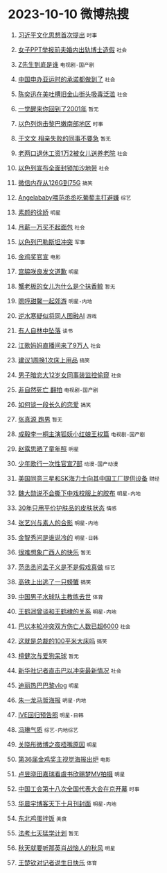 # 2023-10-10 微博热搜 
1. [习近平文化思想首次提出](https://m.weibo.cn/search?containerid=100103type%3D1%26t%3D10%26q%3D%23%E4%B9%A0%E8%BF%91%E5%B9%B3%E6%96%87%E5%8C%96%E6%80%9D%E6%83%B3%E9%A6%96%E6%AC%A1%E6%8F%90%E5%87%BA%23&stream_entry_id=51&isnewpage=1&extparam=seat%3D1%26stream_entry_id%3D51%26pos%3D0%26c_type%3D51%26q%3D%2523%25E4%25B9%25A0%25E8%25BF%2591%25E5%25B9%25B3%25E6%2596%2587%25E5%258C%2596%25E6%2580%259D%25E6%2583%25B3%25E9%25A6%2596%25E6%25AC%25A1%25E6%258F%2590%25E5%2587%25BA%2523%26cate%3D10103%26dgr%3D0%26filter_type%3Drealtimehot%26display_time%3D1696871813%26pre_seqid%3D169687181348406471191) `时事` 

2. [女子PPT举报前夫婚内出轨博士造假](https://m.weibo.cn/search?containerid=100103type%3D1%26t%3D10%26q%3D%23%E5%A5%B3%E5%AD%90PPT%E4%B8%BE%E6%8A%A5%E5%89%8D%E5%A4%AB%E5%A9%9A%E5%86%85%E5%87%BA%E8%BD%A8%E5%8D%9A%E5%A3%AB%E9%80%A0%E5%81%87%23&stream_entry_id=31&isnewpage=1&extparam=seat%3D1%26flag%3D2%26pos%3D0%26c_type%3D31%26q%3D%2523%25E5%25A5%25B3%25E5%25AD%2590PPT%25E4%25B8%25BE%25E6%258A%25A5%25E5%2589%258D%25E5%25A4%25AB%25E5%25A9%259A%25E5%2586%2585%25E5%2587%25BA%25E8%25BD%25A8%25E5%258D%259A%25E5%25A3%25AB%25E9%2580%25A0%25E5%2581%2587%2523%26cate%3D5001%26realpos%3D1%26lcate%3D5001%26dgr%3D0%26stream_entry_id%3D31%26band_rank%3D1%26filter_type%3Drealtimehot%26display_time%3D1696871813%26pre_seqid%3D169687181348406471191) `社会` 

3. [Z先生到底是谁](https://m.weibo.cn/search?containerid=100103type%3D1%26t%3D10%26q%3D%23Z%E5%85%88%E7%94%9F%E5%88%B0%E5%BA%95%E6%98%AF%E8%B0%81%23&stream_entry_id=31&isnewpage=1&extparam=seat%3D1%26flag%3D2%26pos%3D1%26c_type%3D31%26q%3D%2523Z%25E5%2585%2588%25E7%2594%259F%25E5%2588%25B0%25E5%25BA%2595%25E6%2598%25AF%25E8%25B0%2581%2523%26cate%3D5001%26realpos%3D2%26lcate%3D5001%26dgr%3D0%26stream_entry_id%3D31%26band_rank%3D2%26filter_type%3Drealtimehot%26display_time%3D1696871813%26pre_seqid%3D169687181348406471191) `电视剧-国产剧` 

4. [中国申办亚运时的承诺都做到了](https://m.weibo.cn/search?containerid=100103type%3D1%26t%3D10%26q%3D%23%E4%B8%AD%E5%9B%BD%E7%94%B3%E5%8A%9E%E4%BA%9A%E8%BF%90%E6%97%B6%E7%9A%84%E6%89%BF%E8%AF%BA%E9%83%BD%E5%81%9A%E5%88%B0%E4%BA%86%23&stream_entry_id=31&isnewpage=1&extparam=seat%3D1%26flag%3D0%26pos%3D2%26c_type%3D31%26q%3D%2523%25E4%25B8%25AD%25E5%259B%25BD%25E7%2594%25B3%25E5%258A%259E%25E4%25BA%259A%25E8%25BF%2590%25E6%2597%25B6%25E7%259A%2584%25E6%2589%25BF%25E8%25AF%25BA%25E9%2583%25BD%25E5%2581%259A%25E5%2588%25B0%25E4%25BA%2586%2523%26cate%3D5001%26realpos%3D3%26lcate%3D5001%26dgr%3D0%26stream_entry_id%3D31%26band_rank%3D3%26filter_type%3Drealtimehot%26display_time%3D1696871813%26pre_seqid%3D169687181348406471191) `社会` 

5. [陈奕迅在美吐槽旧金山街头吸毒泛滥](https://m.weibo.cn/search?containerid=100103type%3D1%26t%3D10%26q%3D%23%E9%99%88%E5%A5%95%E8%BF%85%E5%9C%A8%E7%BE%8E%E5%90%90%E6%A7%BD%E6%97%A7%E9%87%91%E5%B1%B1%E8%A1%97%E5%A4%B4%E5%90%B8%E6%AF%92%E6%B3%9B%E6%BB%A5%23&stream_entry_id=31&isnewpage=1&extparam=seat%3D1%26flag%3D2%26pos%3D3%26c_type%3D31%26q%3D%2523%25E9%2599%2588%25E5%25A5%2595%25E8%25BF%2585%25E5%259C%25A8%25E7%25BE%258E%25E5%2590%2590%25E6%25A7%25BD%25E6%2597%25A7%25E9%2587%2591%25E5%25B1%25B1%25E8%25A1%2597%25E5%25A4%25B4%25E5%2590%25B8%25E6%25AF%2592%25E6%25B3%259B%25E6%25BB%25A5%2523%26cate%3D5001%26realpos%3D4%26lcate%3D5001%26dgr%3D0%26stream_entry_id%3D31%26band_rank%3D4%26filter_type%3Drealtimehot%26display_time%3D1696871813%26pre_seqid%3D169687181348406471191) `社会` 

6. [一觉醒来你回到了2001年](https://m.weibo.cn/search?containerid=100103type%3D1%26t%3D10%26q%3D%E4%B8%80%E8%A7%89%E9%86%92%E6%9D%A5%E4%BD%A0%E5%9B%9E%E5%88%B0%E4%BA%862001%E5%B9%B4&stream_entry_id=31&isnewpage=1&extparam=seat%3D1%26flag%3D0%26pos%3D4%26c_type%3D31%26q%3D%25E4%25B8%2580%25E8%25A7%2589%25E9%2586%2592%25E6%259D%25A5%25E4%25BD%25A0%25E5%259B%259E%25E5%2588%25B0%25E4%25BA%25862001%25E5%25B9%25B4%26cate%3D5001%26realpos%3D5%26lcate%3D5001%26dgr%3D0%26stream_entry_id%3D31%26band_rank%3D5%26filter_type%3Drealtimehot%26display_time%3D1696871813%26pre_seqid%3D169687181348406471191) `暂无` 

7. [以色列炮击黎巴嫩南部地区](https://m.weibo.cn/search?containerid=100103type%3D1%26t%3D10%26q%3D%23%E4%BB%A5%E8%89%B2%E5%88%97%E7%82%AE%E5%87%BB%E9%BB%8E%E5%B7%B4%E5%AB%A9%E5%8D%97%E9%83%A8%E5%9C%B0%E5%8C%BA%23&stream_entry_id=31&isnewpage=1&extparam=seat%3D1%26flag%3D0%26pos%3D5%26c_type%3D31%26q%3D%2523%25E4%25BB%25A5%25E8%2589%25B2%25E5%2588%2597%25E7%2582%25AE%25E5%2587%25BB%25E9%25BB%258E%25E5%25B7%25B4%25E5%25AB%25A9%25E5%258D%2597%25E9%2583%25A8%25E5%259C%25B0%25E5%258C%25BA%2523%26cate%3D5001%26realpos%3D6%26lcate%3D5001%26dgr%3D0%26stream_entry_id%3D31%26band_rank%3D6%26filter_type%3Drealtimehot%26display_time%3D1696871813%26pre_seqid%3D169687181348406471191) `时事` 

8. [于文文 相亲失败的同事不要急](https://m.weibo.cn/search?containerid=100103type%3D1%26t%3D10%26q%3D%E4%BA%8E%E6%96%87%E6%96%87+%E7%9B%B8%E4%BA%B2%E5%A4%B1%E8%B4%A5%E7%9A%84%E5%90%8C%E4%BA%8B%E4%B8%8D%E8%A6%81%E6%80%A5&stream_entry_id=31&isnewpage=1&extparam=seat%3D1%26flag%3D1%26pos%3D6%26c_type%3D31%26q%3D%25E4%25BA%258E%25E6%2596%2587%25E6%2596%2587%2520%25E7%259B%25B8%25E4%25BA%25B2%25E5%25A4%25B1%25E8%25B4%25A5%25E7%259A%2584%25E5%2590%258C%25E4%25BA%258B%25E4%25B8%258D%25E8%25A6%2581%25E6%2580%25A5%26cate%3D5001%26realpos%3D7%26lcate%3D5001%26dgr%3D0%26stream_entry_id%3D31%26band_rank%3D7%26filter_type%3Drealtimehot%26display_time%3D1696871813%26pre_seqid%3D169687181348406471191) `暂无` 

9. [老两口退休工资1万2被女儿送养老院](https://m.weibo.cn/search?containerid=100103type%3D1%26t%3D10%26q%3D%23%E8%80%81%E4%B8%A4%E5%8F%A3%E9%80%80%E4%BC%91%E5%B7%A5%E8%B5%841%E4%B8%872%E8%A2%AB%E5%A5%B3%E5%84%BF%E9%80%81%E5%85%BB%E8%80%81%E9%99%A2%23&stream_entry_id=31&isnewpage=1&extparam=seat%3D1%26flag%3D0%26pos%3D7%26c_type%3D31%26q%3D%2523%25E8%2580%2581%25E4%25B8%25A4%25E5%258F%25A3%25E9%2580%2580%25E4%25BC%2591%25E5%25B7%25A5%25E8%25B5%25841%25E4%25B8%25872%25E8%25A2%25AB%25E5%25A5%25B3%25E5%2584%25BF%25E9%2580%2581%25E5%2585%25BB%25E8%2580%2581%25E9%2599%25A2%2523%26cate%3D5001%26realpos%3D8%26lcate%3D5001%26dgr%3D0%26stream_entry_id%3D31%26band_rank%3D8%26filter_type%3Drealtimehot%26display_time%3D1696871813%26pre_seqid%3D169687181348406471191) `社会` 

10. [以色列宣布全面封锁加沙地带](https://m.weibo.cn/search?containerid=100103type%3D1%26t%3D10%26q%3D%23%E4%BB%A5%E8%89%B2%E5%88%97%E5%AE%A3%E5%B8%83%E5%85%A8%E9%9D%A2%E5%B0%81%E9%94%81%E5%8A%A0%E6%B2%99%E5%9C%B0%E5%B8%A6%23&stream_entry_id=31&isnewpage=1&extparam=seat%3D1%26flag%3D0%26pos%3D8%26c_type%3D31%26q%3D%2523%25E4%25BB%25A5%25E8%2589%25B2%25E5%2588%2597%25E5%25AE%25A3%25E5%25B8%2583%25E5%2585%25A8%25E9%259D%25A2%25E5%25B0%2581%25E9%2594%2581%25E5%258A%25A0%25E6%25B2%2599%25E5%259C%25B0%25E5%25B8%25A6%2523%26cate%3D5001%26realpos%3D9%26lcate%3D5001%26dgr%3D0%26stream_entry_id%3D31%26band_rank%3D9%26filter_type%3Drealtimehot%26display_time%3D1696871813%26pre_seqid%3D169687181348406471191) `社会` 

11. [微信内存从126G到75G](https://m.weibo.cn/search?containerid=100103type%3D1%26t%3D10%26q%3D%23%E5%BE%AE%E4%BF%A1%E5%86%85%E5%AD%98%E4%BB%8E126G%E5%88%B075G%23&stream_entry_id=31&isnewpage=1&extparam=seat%3D1%26flag%3D16%26pos%3D9%26c_type%3D31%26q%3D%2523%25E5%25BE%25AE%25E4%25BF%25A1%25E5%2586%2585%25E5%25AD%2598%25E4%25BB%258E126G%25E5%2588%25B075G%2523%26cate%3D5001%26realpos%3D10%26lcate%3D5001%26dgr%3D0%26stream_entry_id%3D31%26band_rank%3D10%26filter_type%3Drealtimehot%26display_time%3D1696871813%26pre_seqid%3D169687181348406471191) `搞笑` 

12. [Angelababy喂范丞丞吃葡萄主打避嫌](https://m.weibo.cn/search?containerid=100103type%3D1%26t%3D10%26q%3D%23Angelababy%E5%96%82%E8%8C%83%E4%B8%9E%E4%B8%9E%E5%90%83%E8%91%A1%E8%90%84%E4%B8%BB%E6%89%93%E9%81%BF%E5%AB%8C%23&stream_entry_id=31&isnewpage=1&extparam=seat%3D1%26flag%3D2%26pos%3D10%26c_type%3D31%26q%3D%2523Angelababy%25E5%2596%2582%25E8%258C%2583%25E4%25B8%259E%25E4%25B8%259E%25E5%2590%2583%25E8%2591%25A1%25E8%2590%2584%25E4%25B8%25BB%25E6%2589%2593%25E9%2581%25BF%25E5%25AB%258C%2523%26cate%3D5001%26realpos%3D11%26lcate%3D5001%26dgr%3D0%26stream_entry_id%3D31%26band_rank%3D11%26filter_type%3Drealtimehot%26display_time%3D1696871813%26pre_seqid%3D169687181348406471191) `综艺` 

13. [素颜的徐娇](https://m.weibo.cn/search?containerid=100103type%3D1%26t%3D10%26q%3D%23%E7%B4%A0%E9%A2%9C%E7%9A%84%E5%BE%90%E5%A8%87%23&stream_entry_id=31&isnewpage=1&extparam=seat%3D1%26flag%3D2%26pos%3D11%26c_type%3D31%26q%3D%2523%25E7%25B4%25A0%25E9%25A2%259C%25E7%259A%2584%25E5%25BE%2590%25E5%25A8%2587%2523%26cate%3D5001%26realpos%3D12%26lcate%3D5001%26dgr%3D0%26stream_entry_id%3D31%26band_rank%3D12%26filter_type%3Drealtimehot%26display_time%3D1696871813%26pre_seqid%3D169687181348406471191) `明星` 

14. [月薪一万买不起面包](https://m.weibo.cn/search?containerid=100103type%3D1%26t%3D10%26q%3D%23%E6%9C%88%E8%96%AA%E4%B8%80%E4%B8%87%E4%B9%B0%E4%B8%8D%E8%B5%B7%E9%9D%A2%E5%8C%85%23&stream_entry_id=31&isnewpage=1&extparam=seat%3D1%26flag%3D0%26pos%3D12%26c_type%3D31%26q%3D%2523%25E6%259C%2588%25E8%2596%25AA%25E4%25B8%2580%25E4%25B8%2587%25E4%25B9%25B0%25E4%25B8%258D%25E8%25B5%25B7%25E9%259D%25A2%25E5%258C%2585%2523%26cate%3D5001%26realpos%3D13%26lcate%3D5001%26dgr%3D0%26stream_entry_id%3D31%26band_rank%3D13%26filter_type%3Drealtimehot%26display_time%3D1696871813%26pre_seqid%3D169687181348406471191) `社会` 

15. [以色列巴勒斯坦冲突](https://m.weibo.cn/search?containerid=100103type%3D1%26t%3D10%26q%3D%23%E4%BB%A5%E8%89%B2%E5%88%97%E5%B7%B4%E5%8B%92%E6%96%AF%E5%9D%A6%E5%86%B2%E7%AA%81%23&stream_entry_id=31&isnewpage=1&extparam=seat%3D1%26flag%3D0%26pos%3D13%26c_type%3D31%26q%3D%2523%25E4%25BB%25A5%25E8%2589%25B2%25E5%2588%2597%25E5%25B7%25B4%25E5%258B%2592%25E6%2596%25AF%25E5%259D%25A6%25E5%2586%25B2%25E7%25AA%2581%2523%26cate%3D5001%26realpos%3D14%26lcate%3D5001%26dgr%3D0%26stream_entry_id%3D31%26band_rank%3D14%26filter_type%3Drealtimehot%26display_time%3D1696871813%26pre_seqid%3D169687181348406471191) `军事` 

16. [金鸡奖官宣](https://m.weibo.cn/search?containerid=100103type%3D1%26t%3D10%26q%3D%23%E9%87%91%E9%B8%A1%E5%A5%96%E5%AE%98%E5%AE%A3%23&stream_entry_id=31&isnewpage=1&extparam=seat%3D1%26flag%3D0%26pos%3D14%26c_type%3D31%26q%3D%2523%25E9%2587%2591%25E9%25B8%25A1%25E5%25A5%2596%25E5%25AE%2598%25E5%25AE%25A3%2523%26cate%3D5001%26realpos%3D15%26lcate%3D5001%26dgr%3D0%26stream_entry_id%3D31%26band_rank%3D15%26filter_type%3Drealtimehot%26display_time%3D1696871813%26pre_seqid%3D169687181348406471191) `电影` 

17. [宫脇咲良发文道歉](https://m.weibo.cn/search?containerid=100103type%3D1%26t%3D10%26q%3D%23%E5%AE%AB%E8%84%87%E5%92%B2%E8%89%AF%E5%8F%91%E6%96%87%E9%81%93%E6%AD%89%23&stream_entry_id=31&isnewpage=1&extparam=seat%3D1%26flag%3D0%26pos%3D15%26c_type%3D31%26q%3D%2523%25E5%25AE%25AB%25E8%2584%2587%25E5%2592%25B2%25E8%2589%25AF%25E5%258F%2591%25E6%2596%2587%25E9%2581%2593%25E6%25AD%2589%2523%26cate%3D5001%26realpos%3D16%26lcate%3D5001%26dgr%3D0%26stream_entry_id%3D31%26band_rank%3D16%26filter_type%3Drealtimehot%26display_time%3D1696871813%26pre_seqid%3D169687181348406471191) `明星` 

18. [蟹老板的女儿为什么是个抹香鲸](https://m.weibo.cn/search?containerid=100103type%3D1%26t%3D10%26q%3D%E8%9F%B9%E8%80%81%E6%9D%BF%E7%9A%84%E5%A5%B3%E5%84%BF%E4%B8%BA%E4%BB%80%E4%B9%88%E6%98%AF%E4%B8%AA%E6%8A%B9%E9%A6%99%E9%B2%B8&stream_entry_id=31&isnewpage=1&extparam=seat%3D1%26flag%3D0%26pos%3D16%26c_type%3D31%26q%3D%25E8%259F%25B9%25E8%2580%2581%25E6%259D%25BF%25E7%259A%2584%25E5%25A5%25B3%25E5%2584%25BF%25E4%25B8%25BA%25E4%25BB%2580%25E4%25B9%2588%25E6%2598%25AF%25E4%25B8%25AA%25E6%258A%25B9%25E9%25A6%2599%25E9%25B2%25B8%26cate%3D5001%26realpos%3D17%26lcate%3D5001%26dgr%3D0%26stream_entry_id%3D31%26band_rank%3D17%26filter_type%3Drealtimehot%26display_time%3D1696871813%26pre_seqid%3D169687181348406471191) `暂无` 

19. [嗯哼甜馨一起郊游](https://m.weibo.cn/search?containerid=100103type%3D1%26t%3D10%26q%3D%23%E5%97%AF%E5%93%BC%E7%94%9C%E9%A6%A8%E4%B8%80%E8%B5%B7%E9%83%8A%E6%B8%B8%23&stream_entry_id=31&isnewpage=1&extparam=seat%3D1%26flag%3D0%26pos%3D17%26c_type%3D31%26q%3D%2523%25E5%2597%25AF%25E5%2593%25BC%25E7%2594%259C%25E9%25A6%25A8%25E4%25B8%2580%25E8%25B5%25B7%25E9%2583%258A%25E6%25B8%25B8%2523%26cate%3D5001%26realpos%3D18%26lcate%3D5001%26dgr%3D0%26stream_entry_id%3D31%26band_rank%3D18%26filter_type%3Drealtimehot%26display_time%3D1696871813%26pre_seqid%3D169687181348406471191) `明星-内地` 

20. [逆水寒疑似将同人图融AI](https://m.weibo.cn/search?containerid=100103type%3D1%26t%3D10%26q%3D%E9%80%86%E6%B0%B4%E5%AF%92%E7%96%91%E4%BC%BC%E5%B0%86%E5%90%8C%E4%BA%BA%E5%9B%BE%E8%9E%8DAI&stream_entry_id=31&isnewpage=1&extparam=seat%3D1%26flag%3D1%26pos%3D18%26c_type%3D31%26q%3D%25E9%2580%2586%25E6%25B0%25B4%25E5%25AF%2592%25E7%2596%2591%25E4%25BC%25BC%25E5%25B0%2586%25E5%2590%258C%25E4%25BA%25BA%25E5%259B%25BE%25E8%259E%258DAI%26cate%3D5001%26realpos%3D19%26lcate%3D5001%26dgr%3D0%26stream_entry_id%3D31%26band_rank%3D19%26filter_type%3Drealtimehot%26display_time%3D1696871813%26pre_seqid%3D169687181348406471191) `游戏` 

21. [有人自林中坠落](https://m.weibo.cn/search?containerid=100103type%3D1%26t%3D10%26q%3D%23%E6%9C%89%E4%BA%BA%E8%87%AA%E6%9E%97%E4%B8%AD%E5%9D%A0%E8%90%BD%23&stream_entry_id=31&isnewpage=1&extparam=seat%3D1%26flag%3D0%26pos%3D19%26c_type%3D31%26q%3D%2523%25E6%259C%2589%25E4%25BA%25BA%25E8%2587%25AA%25E6%259E%2597%25E4%25B8%25AD%25E5%259D%25A0%25E8%2590%25BD%2523%26cate%3D5001%26realpos%3D20%26lcate%3D5001%26dgr%3D0%26stream_entry_id%3D31%26band_rank%3D20%26filter_type%3Drealtimehot%26display_time%3D1696871813%26pre_seqid%3D169687181348406471191) `读书` 

22. [江歌妈妈直播间来了9万人](https://m.weibo.cn/search?containerid=100103type%3D1%26t%3D10%26q%3D%23%E6%B1%9F%E6%AD%8C%E5%A6%88%E5%A6%88%E7%9B%B4%E6%92%AD%E9%97%B4%E6%9D%A5%E4%BA%869%E4%B8%87%E4%BA%BA%23&stream_entry_id=31&isnewpage=1&extparam=seat%3D1%26flag%3D0%26pos%3D20%26c_type%3D31%26q%3D%2523%25E6%25B1%259F%25E6%25AD%258C%25E5%25A6%2588%25E5%25A6%2588%25E7%259B%25B4%25E6%2592%25AD%25E9%2597%25B4%25E6%259D%25A5%25E4%25BA%25869%25E4%25B8%2587%25E4%25BA%25BA%2523%26cate%3D5001%26realpos%3D21%26lcate%3D5001%26dgr%3D0%26stream_entry_id%3D31%26band_rank%3D21%26filter_type%3Drealtimehot%26display_time%3D1696871813%26pre_seqid%3D169687181348406471191) `社会` 

23. [建议1周换1次床上用品](https://m.weibo.cn/search?containerid=100103type%3D1%26t%3D10%26q%3D%23%E5%BB%BA%E8%AE%AE1%E5%91%A8%E6%8D%A21%E6%AC%A1%E5%BA%8A%E4%B8%8A%E7%94%A8%E5%93%81%23&stream_entry_id=31&isnewpage=1&extparam=seat%3D1%26flag%3D0%26pos%3D21%26c_type%3D31%26q%3D%2523%25E5%25BB%25BA%25E8%25AE%25AE1%25E5%2591%25A8%25E6%258D%25A21%25E6%25AC%25A1%25E5%25BA%258A%25E4%25B8%258A%25E7%2594%25A8%25E5%2593%2581%2523%26cate%3D5001%26realpos%3D22%26lcate%3D5001%26dgr%3D0%26stream_entry_id%3D31%26band_rank%3D22%26filter_type%3Drealtimehot%26display_time%3D1696871813%26pre_seqid%3D169687181348406471191) `搞笑` 

24. [男子暗恋大12岁女同事装监控偷窥](https://m.weibo.cn/search?containerid=100103type%3D1%26t%3D10%26q%3D%23%E7%94%B7%E5%AD%90%E6%9A%97%E6%81%8B%E5%A4%A712%E5%B2%81%E5%A5%B3%E5%90%8C%E4%BA%8B%E8%A3%85%E7%9B%91%E6%8E%A7%E5%81%B7%E7%AA%A5%23&stream_entry_id=31&isnewpage=1&extparam=seat%3D1%26flag%3D0%26pos%3D22%26c_type%3D31%26q%3D%2523%25E7%2594%25B7%25E5%25AD%2590%25E6%259A%2597%25E6%2581%258B%25E5%25A4%25A712%25E5%25B2%2581%25E5%25A5%25B3%25E5%2590%258C%25E4%25BA%258B%25E8%25A3%2585%25E7%259B%2591%25E6%258E%25A7%25E5%2581%25B7%25E7%25AA%25A5%2523%26cate%3D5001%26realpos%3D23%26lcate%3D5001%26dgr%3D0%26stream_entry_id%3D31%26band_rank%3D23%26filter_type%3Drealtimehot%26display_time%3D1696871813%26pre_seqid%3D169687181348406471191) `社会` 

25. [非自然死亡 翻拍](https://m.weibo.cn/search?containerid=100103type%3D1%26t%3D10%26q%3D%E9%9D%9E%E8%87%AA%E7%84%B6%E6%AD%BB%E4%BA%A1+%E7%BF%BB%E6%8B%8D&stream_entry_id=31&isnewpage=1&extparam=seat%3D1%26flag%3D0%26pos%3D23%26c_type%3D31%26q%3D%25E9%259D%259E%25E8%2587%25AA%25E7%2584%25B6%25E6%25AD%25BB%25E4%25BA%25A1%2520%25E7%25BF%25BB%25E6%258B%258D%26cate%3D5001%26realpos%3D24%26lcate%3D5001%26dgr%3D0%26stream_entry_id%3D31%26band_rank%3D24%26filter_type%3Drealtimehot%26display_time%3D1696871813%26pre_seqid%3D169687181348406471191) `电视剧-国产剧` 

26. [如何谈一段长久的恋爱](https://m.weibo.cn/search?containerid=100103type%3D1%26t%3D10%26q%3D%E5%A6%82%E4%BD%95%E8%B0%88%E4%B8%80%E6%AE%B5%E9%95%BF%E4%B9%85%E7%9A%84%E6%81%8B%E7%88%B1&stream_entry_id=31&isnewpage=1&extparam=seat%3D1%26flag%3D0%26pos%3D24%26c_type%3D31%26q%3D%25E5%25A6%2582%25E4%25BD%2595%25E8%25B0%2588%25E4%25B8%2580%25E6%25AE%25B5%25E9%2595%25BF%25E4%25B9%2585%25E7%259A%2584%25E6%2581%258B%25E7%2588%25B1%26cate%3D5001%26realpos%3D25%26lcate%3D5001%26dgr%3D0%26stream_entry_id%3D31%26band_rank%3D25%26filter_type%3Drealtimehot%26display_time%3D1696871813%26pre_seqid%3D169687181348406471191) `搞笑` 

27. [张真源 跑男](https://m.weibo.cn/search?containerid=100103type%3D1%26t%3D10%26q%3D%E5%BC%A0%E7%9C%9F%E6%BA%90+%E8%B7%91%E7%94%B7&stream_entry_id=31&isnewpage=1&extparam=seat%3D1%26flag%3D0%26pos%3D25%26c_type%3D31%26q%3D%25E5%25BC%25A0%25E7%259C%259F%25E6%25BA%2590%2520%25E8%25B7%2591%25E7%2594%25B7%26cate%3D5001%26realpos%3D26%26lcate%3D5001%26dgr%3D0%26stream_entry_id%3D31%26band_rank%3D26%26filter_type%3Drealtimehot%26display_time%3D1696871813%26pre_seqid%3D169687181348406471191) `暂无` 

28. [成毅李一桐主演狐妖小红娘王权篇](https://m.weibo.cn/search?containerid=100103type%3D1%26t%3D10%26q%3D%23%E6%88%90%E6%AF%85%E6%9D%8E%E4%B8%80%E6%A1%90%E4%B8%BB%E6%BC%94%E7%8B%90%E5%A6%96%E5%B0%8F%E7%BA%A2%E5%A8%98%E7%8E%8B%E6%9D%83%E7%AF%87%23&stream_entry_id=31&isnewpage=1&extparam=seat%3D1%26flag%3D0%26pos%3D26%26c_type%3D31%26q%3D%2523%25E6%2588%2590%25E6%25AF%2585%25E6%259D%258E%25E4%25B8%2580%25E6%25A1%2590%25E4%25B8%25BB%25E6%25BC%2594%25E7%258B%2590%25E5%25A6%2596%25E5%25B0%258F%25E7%25BA%25A2%25E5%25A8%2598%25E7%258E%258B%25E6%259D%2583%25E7%25AF%2587%2523%26cate%3D5001%26realpos%3D27%26lcate%3D5001%26dgr%3D0%26stream_entry_id%3D31%26band_rank%3D27%26filter_type%3Drealtimehot%26display_time%3D1696871813%26pre_seqid%3D169687181348406471191) `电视剧-国产剧` 

29. [赵露思晒了童年照](https://m.weibo.cn/search?containerid=100103type%3D1%26t%3D10%26q%3D%23%E8%B5%B5%E9%9C%B2%E6%80%9D%E6%99%92%E4%BA%86%E7%AB%A5%E5%B9%B4%E7%85%A7%23&stream_entry_id=31&isnewpage=1&extparam=seat%3D1%26flag%3D0%26pos%3D27%26c_type%3D31%26q%3D%2523%25E8%25B5%25B5%25E9%259C%25B2%25E6%2580%259D%25E6%2599%2592%25E4%25BA%2586%25E7%25AB%25A5%25E5%25B9%25B4%25E7%2585%25A7%2523%26cate%3D5001%26realpos%3D28%26lcate%3D5001%26dgr%3D0%26stream_entry_id%3D31%26band_rank%3D28%26filter_type%3Drealtimehot%26display_time%3D1696871813%26pre_seqid%3D169687181348406471191) `明星` 

30. [少年歌行一次性官宣7部](https://m.weibo.cn/search?containerid=100103type%3D1%26t%3D10%26q%3D%23%E5%B0%91%E5%B9%B4%E6%AD%8C%E8%A1%8C%E4%B8%80%E6%AC%A1%E6%80%A7%E5%AE%98%E5%AE%A37%E9%83%A8%23&stream_entry_id=31&isnewpage=1&extparam=seat%3D1%26flag%3D0%26pos%3D28%26c_type%3D31%26q%3D%2523%25E5%25B0%2591%25E5%25B9%25B4%25E6%25AD%258C%25E8%25A1%258C%25E4%25B8%2580%25E6%25AC%25A1%25E6%2580%25A7%25E5%25AE%2598%25E5%25AE%25A37%25E9%2583%25A8%2523%26cate%3D5001%26realpos%3D29%26lcate%3D5001%26dgr%3D0%26stream_entry_id%3D31%26band_rank%3D29%26filter_type%3Drealtimehot%26display_time%3D1696871813%26pre_seqid%3D169687181348406471191) `动漫-国产动漫` 

31. [美国同意三星和SK海力士向其中国工厂提供设备](https://m.weibo.cn/search?containerid=100103type%3D1%26t%3D10%26q%3D%23%E7%BE%8E%E5%9B%BD%E5%90%8C%E6%84%8F%E4%B8%89%E6%98%9F%E5%92%8CSK%E6%B5%B7%E5%8A%9B%E5%A3%AB%E5%90%91%E5%85%B6%E4%B8%AD%E5%9B%BD%E5%B7%A5%E5%8E%82%E6%8F%90%E4%BE%9B%E8%AE%BE%E5%A4%87%23&stream_entry_id=31&isnewpage=1&extparam=seat%3D1%26flag%3D0%26pos%3D29%26c_type%3D31%26q%3D%2523%25E7%25BE%258E%25E5%259B%25BD%25E5%2590%258C%25E6%2584%258F%25E4%25B8%2589%25E6%2598%259F%25E5%2592%258CSK%25E6%25B5%25B7%25E5%258A%259B%25E5%25A3%25AB%25E5%2590%2591%25E5%2585%25B6%25E4%25B8%25AD%25E5%259B%25BD%25E5%25B7%25A5%25E5%258E%2582%25E6%258F%2590%25E4%25BE%259B%25E8%25AE%25BE%25E5%25A4%2587%2523%26cate%3D5001%26realpos%3D30%26lcate%3D5001%26dgr%3D0%26stream_entry_id%3D31%26band_rank%3D30%26filter_type%3Drealtimehot%26display_time%3D1696871813%26pre_seqid%3D169687181348406471191) `财经` 

32. [魏大勋说不会撕下中戏校服上的胶布](https://m.weibo.cn/search?containerid=100103type%3D1%26t%3D10%26q%3D%23%E9%AD%8F%E5%A4%A7%E5%8B%8B%E8%AF%B4%E4%B8%8D%E4%BC%9A%E6%92%95%E4%B8%8B%E4%B8%AD%E6%88%8F%E6%A0%A1%E6%9C%8D%E4%B8%8A%E7%9A%84%E8%83%B6%E5%B8%83%23&stream_entry_id=31&isnewpage=1&extparam=seat%3D1%26flag%3D0%26pos%3D30%26c_type%3D31%26q%3D%2523%25E9%25AD%258F%25E5%25A4%25A7%25E5%258B%258B%25E8%25AF%25B4%25E4%25B8%258D%25E4%25BC%259A%25E6%2592%2595%25E4%25B8%258B%25E4%25B8%25AD%25E6%2588%258F%25E6%25A0%25A1%25E6%259C%258D%25E4%25B8%258A%25E7%259A%2584%25E8%2583%25B6%25E5%25B8%2583%2523%26cate%3D5001%26realpos%3D31%26lcate%3D5001%26dgr%3D0%26stream_entry_id%3D31%26band_rank%3D31%26filter_type%3Drealtimehot%26display_time%3D1696871813%26pre_seqid%3D169687181348406471191) `明星-内地` 

33. [30年只用平价护肤品的皮肤状态](https://m.weibo.cn/search?containerid=100103type%3D1%26t%3D10%26q%3D%2330%E5%B9%B4%E5%8F%AA%E7%94%A8%E5%B9%B3%E4%BB%B7%E6%8A%A4%E8%82%A4%E5%93%81%E7%9A%84%E7%9A%AE%E8%82%A4%E7%8A%B6%E6%80%81%23&stream_entry_id=31&isnewpage=1&extparam=seat%3D1%26flag%3D0%26pos%3D31%26c_type%3D31%26q%3D%252330%25E5%25B9%25B4%25E5%258F%25AA%25E7%2594%25A8%25E5%25B9%25B3%25E4%25BB%25B7%25E6%258A%25A4%25E8%2582%25A4%25E5%2593%2581%25E7%259A%2584%25E7%259A%25AE%25E8%2582%25A4%25E7%258A%25B6%25E6%2580%2581%2523%26cate%3D5001%26realpos%3D32%26lcate%3D5001%26dgr%3D0%26stream_entry_id%3D31%26band_rank%3D32%26filter_type%3Drealtimehot%26display_time%3D1696871813%26pre_seqid%3D169687181348406471191) `情感` 

34. [张艺兴与素人的合影](https://m.weibo.cn/search?containerid=100103type%3D1%26t%3D10%26q%3D%23%E5%BC%A0%E8%89%BA%E5%85%B4%E4%B8%8E%E7%B4%A0%E4%BA%BA%E7%9A%84%E5%90%88%E5%BD%B1%23&stream_entry_id=31&isnewpage=1&extparam=seat%3D1%26flag%3D1%26pos%3D32%26c_type%3D31%26q%3D%2523%25E5%25BC%25A0%25E8%2589%25BA%25E5%2585%25B4%25E4%25B8%258E%25E7%25B4%25A0%25E4%25BA%25BA%25E7%259A%2584%25E5%2590%2588%25E5%25BD%25B1%2523%26cate%3D5001%26realpos%3D33%26lcate%3D5001%26dgr%3D0%26stream_entry_id%3D31%26band_rank%3D33%26filter_type%3Drealtimehot%26display_time%3D1696871813%26pre_seqid%3D169687181348406471191) `明星-内地` 

35. [金智秀问是谁说冷的](https://m.weibo.cn/search?containerid=100103type%3D1%26t%3D10%26q%3D%23%E9%87%91%E6%99%BA%E7%A7%80%E9%97%AE%E6%98%AF%E8%B0%81%E8%AF%B4%E5%86%B7%E7%9A%84%23&stream_entry_id=31&isnewpage=1&extparam=seat%3D1%26flag%3D0%26pos%3D33%26c_type%3D31%26q%3D%2523%25E9%2587%2591%25E6%2599%25BA%25E7%25A7%2580%25E9%2597%25AE%25E6%2598%25AF%25E8%25B0%2581%25E8%25AF%25B4%25E5%2586%25B7%25E7%259A%2584%2523%26cate%3D5001%26realpos%3D34%26lcate%3D5001%26dgr%3D0%26stream_entry_id%3D31%26band_rank%3D34%26filter_type%3Drealtimehot%26display_time%3D1696871813%26pre_seqid%3D169687181348406471191) `明星-日韩` 

36. [很难想象广西人的快乐](https://m.weibo.cn/search?containerid=100103type%3D1%26t%3D10%26q%3D%E5%BE%88%E9%9A%BE%E6%83%B3%E8%B1%A1%E5%B9%BF%E8%A5%BF%E4%BA%BA%E7%9A%84%E5%BF%AB%E4%B9%90&stream_entry_id=31&isnewpage=1&extparam=seat%3D1%26flag%3D1%26pos%3D34%26c_type%3D31%26q%3D%25E5%25BE%2588%25E9%259A%25BE%25E6%2583%25B3%25E8%25B1%25A1%25E5%25B9%25BF%25E8%25A5%25BF%25E4%25BA%25BA%25E7%259A%2584%25E5%25BF%25AB%25E4%25B9%2590%26cate%3D5001%26realpos%3D35%26lcate%3D5001%26dgr%3D0%26stream_entry_id%3D31%26band_rank%3D35%26filter_type%3Drealtimehot%26display_time%3D1696871813%26pre_seqid%3D169687181348406471191) `暂无` 

37. [范丞丞问孟子义是不是假戏真做](https://m.weibo.cn/search?containerid=100103type%3D1%26t%3D10%26q%3D%23%E8%8C%83%E4%B8%9E%E4%B8%9E%E9%97%AE%E5%AD%9F%E5%AD%90%E4%B9%89%E6%98%AF%E4%B8%8D%E6%98%AF%E5%81%87%E6%88%8F%E7%9C%9F%E5%81%9A%23&stream_entry_id=31&isnewpage=1&extparam=seat%3D1%26flag%3D0%26pos%3D35%26c_type%3D31%26q%3D%2523%25E8%258C%2583%25E4%25B8%259E%25E4%25B8%259E%25E9%2597%25AE%25E5%25AD%259F%25E5%25AD%2590%25E4%25B9%2589%25E6%2598%25AF%25E4%25B8%258D%25E6%2598%25AF%25E5%2581%2587%25E6%2588%258F%25E7%259C%259F%25E5%2581%259A%2523%26cate%3D5001%26realpos%3D36%26lcate%3D5001%26dgr%3D0%26stream_entry_id%3D31%26band_rank%3D36%26filter_type%3Drealtimehot%26display_time%3D1696871813%26pre_seqid%3D169687181348406471191) `综艺` 

38. [高铁上出逃了一只螃蟹](https://m.weibo.cn/search?containerid=100103type%3D1%26t%3D10%26q%3D%23%E9%AB%98%E9%93%81%E4%B8%8A%E5%87%BA%E9%80%83%E4%BA%86%E4%B8%80%E5%8F%AA%E8%9E%83%E8%9F%B9%23&stream_entry_id=31&isnewpage=1&extparam=seat%3D1%26flag%3D0%26pos%3D36%26c_type%3D31%26q%3D%2523%25E9%25AB%2598%25E9%2593%2581%25E4%25B8%258A%25E5%2587%25BA%25E9%2580%2583%25E4%25BA%2586%25E4%25B8%2580%25E5%258F%25AA%25E8%259E%2583%25E8%259F%25B9%2523%26cate%3D5001%26realpos%3D37%26lcate%3D5001%26dgr%3D0%26stream_entry_id%3D31%26band_rank%3D37%26filter_type%3Drealtimehot%26display_time%3D1696871813%26pre_seqid%3D169687181348406471191) `搞笑` 

39. [中国男子水球队主教练去世](https://m.weibo.cn/search?containerid=100103type%3D1%26t%3D10%26q%3D%23%E4%B8%AD%E5%9B%BD%E7%94%B7%E5%AD%90%E6%B0%B4%E7%90%83%E9%98%9F%E4%B8%BB%E6%95%99%E7%BB%83%E5%8E%BB%E4%B8%96%23&stream_entry_id=31&isnewpage=1&extparam=seat%3D1%26flag%3D0%26pos%3D37%26c_type%3D31%26q%3D%2523%25E4%25B8%25AD%25E5%259B%25BD%25E7%2594%25B7%25E5%25AD%2590%25E6%25B0%25B4%25E7%2590%2583%25E9%2598%259F%25E4%25B8%25BB%25E6%2595%2599%25E7%25BB%2583%25E5%258E%25BB%25E4%25B8%2596%2523%26cate%3D5001%26realpos%3D38%26lcate%3D5001%26dgr%3D0%26stream_entry_id%3D31%26band_rank%3D38%26filter_type%3Drealtimehot%26display_time%3D1696871813%26pre_seqid%3D169687181348406471191) `体育` 

40. [王鹤润曾谈和王鹤棣的关系](https://m.weibo.cn/search?containerid=100103type%3D1%26t%3D10%26q%3D%23%E7%8E%8B%E9%B9%A4%E6%B6%A6%E6%9B%BE%E8%B0%88%E5%92%8C%E7%8E%8B%E9%B9%A4%E6%A3%A3%E7%9A%84%E5%85%B3%E7%B3%BB%23&stream_entry_id=31&isnewpage=1&extparam=seat%3D1%26flag%3D0%26pos%3D38%26c_type%3D31%26q%3D%2523%25E7%258E%258B%25E9%25B9%25A4%25E6%25B6%25A6%25E6%259B%25BE%25E8%25B0%2588%25E5%2592%258C%25E7%258E%258B%25E9%25B9%25A4%25E6%25A3%25A3%25E7%259A%2584%25E5%2585%25B3%25E7%25B3%25BB%2523%26cate%3D5001%26realpos%3D39%26lcate%3D5001%26dgr%3D0%26stream_entry_id%3D31%26band_rank%3D39%26filter_type%3Drealtimehot%26display_time%3D1696871813%26pre_seqid%3D169687181348406471191) `明星-内地` 

41. [巴以本轮冲突双方伤亡人数已超6000](https://m.weibo.cn/search?containerid=100103type%3D1%26t%3D10%26q%3D%23%E5%B7%B4%E4%BB%A5%E6%9C%AC%E8%BD%AE%E5%86%B2%E7%AA%81%E5%8F%8C%E6%96%B9%E4%BC%A4%E4%BA%A1%E4%BA%BA%E6%95%B0%E5%B7%B2%E8%B6%856000%23&stream_entry_id=31&isnewpage=1&extparam=seat%3D1%26flag%3D0%26pos%3D39%26c_type%3D31%26q%3D%2523%25E5%25B7%25B4%25E4%25BB%25A5%25E6%259C%25AC%25E8%25BD%25AE%25E5%2586%25B2%25E7%25AA%2581%25E5%258F%258C%25E6%2596%25B9%25E4%25BC%25A4%25E4%25BA%25A1%25E4%25BA%25BA%25E6%2595%25B0%25E5%25B7%25B2%25E8%25B6%25856000%2523%26cate%3D5001%26realpos%3D40%26lcate%3D5001%26dgr%3D0%26stream_entry_id%3D31%26band_rank%3D40%26filter_type%3Drealtimehot%26display_time%3D1696871813%26pre_seqid%3D169687181348406471191) `社会` 

42. [这就是总裁的100平米大床吗](https://m.weibo.cn/search?containerid=100103type%3D1%26t%3D10%26q%3D%23%E8%BF%99%E5%B0%B1%E6%98%AF%E6%80%BB%E8%A3%81%E7%9A%84100%E5%B9%B3%E7%B1%B3%E5%A4%A7%E5%BA%8A%E5%90%97%23&stream_entry_id=31&isnewpage=1&extparam=seat%3D1%26flag%3D0%26pos%3D40%26c_type%3D31%26q%3D%2523%25E8%25BF%2599%25E5%25B0%25B1%25E6%2598%25AF%25E6%2580%25BB%25E8%25A3%2581%25E7%259A%2584100%25E5%25B9%25B3%25E7%25B1%25B3%25E5%25A4%25A7%25E5%25BA%258A%25E5%2590%2597%2523%26cate%3D5001%26realpos%3D41%26lcate%3D5001%26dgr%3D0%26stream_entry_id%3D31%26band_rank%3D41%26filter_type%3Drealtimehot%26display_time%3D1696871813%26pre_seqid%3D169687181348406471191) `搞笑` 

43. [檀健次与爱狗呆球](https://m.weibo.cn/search?containerid=100103type%3D1%26t%3D10%26q%3D%E6%AA%80%E5%81%A5%E6%AC%A1%E4%B8%8E%E7%88%B1%E7%8B%97%E5%91%86%E7%90%83&stream_entry_id=31&isnewpage=1&extparam=seat%3D1%26flag%3D0%26pos%3D41%26c_type%3D31%26q%3D%25E6%25AA%2580%25E5%2581%25A5%25E6%25AC%25A1%25E4%25B8%258E%25E7%2588%25B1%25E7%258B%2597%25E5%2591%2586%25E7%2590%2583%26cate%3D5001%26realpos%3D42%26lcate%3D5001%26dgr%3D0%26stream_entry_id%3D31%26band_rank%3D42%26filter_type%3Drealtimehot%26display_time%3D1696871813%26pre_seqid%3D169687181348406471191) `暂无` 

44. [新华社记者直击巴以冲突最新情况](https://m.weibo.cn/search?containerid=100103type%3D1%26t%3D10%26q%3D%23%E6%96%B0%E5%8D%8E%E7%A4%BE%E8%AE%B0%E8%80%85%E7%9B%B4%E5%87%BB%E5%B7%B4%E4%BB%A5%E5%86%B2%E7%AA%81%E6%9C%80%E6%96%B0%E6%83%85%E5%86%B5%23&stream_entry_id=31&isnewpage=1&extparam=seat%3D1%26flag%3D1%26pos%3D42%26c_type%3D31%26q%3D%2523%25E6%2596%25B0%25E5%258D%258E%25E7%25A4%25BE%25E8%25AE%25B0%25E8%2580%2585%25E7%259B%25B4%25E5%2587%25BB%25E5%25B7%25B4%25E4%25BB%25A5%25E5%2586%25B2%25E7%25AA%2581%25E6%259C%2580%25E6%2596%25B0%25E6%2583%2585%25E5%2586%25B5%2523%26cate%3D5001%26realpos%3D43%26lcate%3D5001%26dgr%3D0%26stream_entry_id%3D31%26band_rank%3D43%26filter_type%3Drealtimehot%26display_time%3D1696871813%26pre_seqid%3D169687181348406471191) `社会` 

45. [迪丽热巴巴黎vlog](https://m.weibo.cn/search?containerid=100103type%3D1%26t%3D10%26q%3D%23%E8%BF%AA%E4%B8%BD%E7%83%AD%E5%B7%B4%E5%B7%B4%E9%BB%8Evlog%23&stream_entry_id=31&isnewpage=1&extparam=seat%3D1%26flag%3D0%26pos%3D43%26c_type%3D31%26q%3D%2523%25E8%25BF%25AA%25E4%25B8%25BD%25E7%2583%25AD%25E5%25B7%25B4%25E5%25B7%25B4%25E9%25BB%258Evlog%2523%26cate%3D5001%26realpos%3D44%26lcate%3D5001%26dgr%3D0%26stream_entry_id%3D31%26band_rank%3D44%26filter_type%3Drealtimehot%26display_time%3D1696871813%26pre_seqid%3D169687181348406471191) `明星` 

46. [朱一龙马哲海报](https://m.weibo.cn/search?containerid=100103type%3D1%26t%3D10%26q%3D%23%E6%9C%B1%E4%B8%80%E9%BE%99%E9%A9%AC%E5%93%B2%E6%B5%B7%E6%8A%A5%23&stream_entry_id=31&isnewpage=1&extparam=seat%3D1%26flag%3D1%26pos%3D44%26c_type%3D31%26q%3D%2523%25E6%259C%25B1%25E4%25B8%2580%25E9%25BE%2599%25E9%25A9%25AC%25E5%2593%25B2%25E6%25B5%25B7%25E6%258A%25A5%2523%26cate%3D5001%26realpos%3D45%26lcate%3D5001%26dgr%3D0%26stream_entry_id%3D31%26band_rank%3D45%26filter_type%3Drealtimehot%26display_time%3D1696871813%26pre_seqid%3D169687181348406471191) `明星-内地` 

47. [IVE回归预告照](https://m.weibo.cn/search?containerid=100103type%3D1%26t%3D10%26q%3DIVE%E5%9B%9E%E5%BD%92%E9%A2%84%E5%91%8A%E7%85%A7&stream_entry_id=31&isnewpage=1&extparam=seat%3D1%26flag%3D0%26pos%3D45%26c_type%3D31%26q%3DIVE%25E5%259B%259E%25E5%25BD%2592%25E9%25A2%2584%25E5%2591%258A%25E7%2585%25A7%26cate%3D5001%26realpos%3D46%26lcate%3D5001%26dgr%3D0%26stream_entry_id%3D31%26band_rank%3D46%26filter_type%3Drealtimehot%26display_time%3D1696871813%26pre_seqid%3D169687181348406471191) `明星-日韩` 

48. [冯琳气质](https://m.weibo.cn/search?containerid=100103type%3D1%26t%3D10%26q%3D%23%E5%86%AF%E7%90%B3%E6%B0%94%E8%B4%A8%23&stream_entry_id=31&isnewpage=1&extparam=seat%3D1%26flag%3D0%26pos%3D46%26c_type%3D31%26q%3D%2523%25E5%2586%25AF%25E7%2590%25B3%25E6%25B0%2594%25E8%25B4%25A8%2523%26cate%3D5001%26realpos%3D47%26lcate%3D5001%26dgr%3D0%26stream_entry_id%3D31%26band_rank%3D47%26filter_type%3Drealtimehot%26display_time%3D1696871813%26pre_seqid%3D169687181348406471191) `综艺-内地综艺` 

49. [关晓彤微博之夜捂嘴原因](https://m.weibo.cn/search?containerid=100103type%3D1%26t%3D10%26q%3D%23%E5%85%B3%E6%99%93%E5%BD%A4%E5%BE%AE%E5%8D%9A%E4%B9%8B%E5%A4%9C%E6%8D%82%E5%98%B4%E5%8E%9F%E5%9B%A0%23&stream_entry_id=31&isnewpage=1&extparam=seat%3D1%26flag%3D0%26pos%3D47%26c_type%3D31%26q%3D%2523%25E5%2585%25B3%25E6%2599%2593%25E5%25BD%25A4%25E5%25BE%25AE%25E5%258D%259A%25E4%25B9%258B%25E5%25A4%259C%25E6%258D%2582%25E5%2598%25B4%25E5%258E%259F%25E5%259B%25A0%2523%26cate%3D5001%26realpos%3D48%26lcate%3D5001%26dgr%3D0%26stream_entry_id%3D31%26band_rank%3D48%26filter_type%3Drealtimehot%26display_time%3D1696871813%26pre_seqid%3D169687181348406471191) `明星` 

50. [第36届金鸡奖主视觉海报出炉](https://m.weibo.cn/search?containerid=100103type%3D1%26t%3D10%26q%3D%23%E7%AC%AC36%E5%B1%8A%E9%87%91%E9%B8%A1%E5%A5%96%E4%B8%BB%E8%A7%86%E8%A7%89%E6%B5%B7%E6%8A%A5%E5%87%BA%E7%82%89%23&stream_entry_id=31&isnewpage=1&extparam=seat%3D1%26flag%3D1%26pos%3D48%26c_type%3D31%26q%3D%2523%25E7%25AC%25AC36%25E5%25B1%258A%25E9%2587%2591%25E9%25B8%25A1%25E5%25A5%2596%25E4%25B8%25BB%25E8%25A7%2586%25E8%25A7%2589%25E6%25B5%25B7%25E6%258A%25A5%25E5%2587%25BA%25E7%2582%2589%2523%26cate%3D5001%26realpos%3D49%26lcate%3D5001%26dgr%3D0%26stream_entry_id%3D31%26band_rank%3D49%26filter_type%3Drealtimehot%26display_time%3D1696871813%26pre_seqid%3D169687181348406471191) `电影` 

51. [卢昱晓田嘉瑞看虞书欣赐梦MV拍摄](https://m.weibo.cn/search?containerid=100103type%3D1%26t%3D10%26q%3D%23%E5%8D%A2%E6%98%B1%E6%99%93%E7%94%B0%E5%98%89%E7%91%9E%E7%9C%8B%E8%99%9E%E4%B9%A6%E6%AC%A3%E8%B5%90%E6%A2%A6MV%E6%8B%8D%E6%91%84%23&stream_entry_id=31&isnewpage=1&extparam=seat%3D1%26flag%3D0%26pos%3D49%26c_type%3D31%26q%3D%2523%25E5%258D%25A2%25E6%2598%25B1%25E6%2599%2593%25E7%2594%25B0%25E5%2598%2589%25E7%2591%259E%25E7%259C%258B%25E8%2599%259E%25E4%25B9%25A6%25E6%25AC%25A3%25E8%25B5%2590%25E6%25A2%25A6MV%25E6%258B%258D%25E6%2591%2584%2523%26cate%3D5001%26realpos%3D50%26lcate%3D5001%26dgr%3D0%26stream_entry_id%3D31%26band_rank%3D50%26filter_type%3Drealtimehot%26display_time%3D1696871813%26pre_seqid%3D169687181348406471191) `明星` 

52. [中国工会第十八次全国代表大会在京开幕](https://m.weibo.cn/search?containerid=100103type%3D1%26t%3D10%26q%3D%23%E4%B8%AD%E5%9B%BD%E5%B7%A5%E4%BC%9A%E7%AC%AC%E5%8D%81%E5%85%AB%E6%AC%A1%E5%85%A8%E5%9B%BD%E4%BB%A3%E8%A1%A8%E5%A4%A7%E4%BC%9A%E5%9C%A8%E4%BA%AC%E5%BC%80%E5%B9%95%23&stream_entry_id=51&isnewpage=1&extparam=seat%3D1%26filter_type%3Drealtimehot%26pos%3D0%26c_type%3D51%26q%3D%2523%25E4%25B8%25AD%25E5%259B%25BD%25E5%25B7%25A5%25E4%25BC%259A%25E7%25AC%25AC%25E5%258D%2581%25E5%2585%25AB%25E6%25AC%25A1%25E5%2585%25A8%25E5%259B%25BD%25E4%25BB%25A3%25E8%25A1%25A8%25E5%25A4%25A7%25E4%25BC%259A%25E5%259C%25A8%25E4%25BA%25AC%25E5%25BC%2580%25E5%25B9%2595%2523%26cate%3D10103%26dgr%3D0%26stream_entry_id%3D51%26display_time%3D1696868638%26pre_seqid%3D16968686384530179022) `时事` 

53. [华晨宇博客天下十月刊封面](https://m.weibo.cn/search?containerid=100103type%3D1%26t%3D10%26q%3D%23%E5%8D%8E%E6%99%A8%E5%AE%87%E5%8D%9A%E5%AE%A2%E5%A4%A9%E4%B8%8B%E5%8D%81%E6%9C%88%E5%88%8A%E5%B0%81%E9%9D%A2%23&stream_entry_id=31&isnewpage=1&extparam=seat%3D1%26flag%3D1%26pos%3D27%26q%3D%2523%25E5%258D%258E%25E6%2599%25A8%25E5%25AE%2587%25E5%258D%259A%25E5%25AE%25A2%25E5%25A4%25A9%25E4%25B8%258B%25E5%258D%2581%25E6%259C%2588%25E5%2588%258A%25E5%25B0%2581%25E9%259D%25A2%2523%26band_rank%3D28%26stream_entry_id%3D31%26filter_type%3Drealtimehot%26c_type%3D31%26lcate%3D5001%26realpos%3D28%26dgr%3D0%26cate%3D5001%26display_time%3D1696868638%26pre_seqid%3D16968686384530179022) `明星-内地` 

54. [东北鸡蛋拌饭](https://m.weibo.cn/search?containerid=100103type%3D1%26t%3D10%26q%3D%E4%B8%9C%E5%8C%97%E9%B8%A1%E8%9B%8B%E6%8B%8C%E9%A5%AD&stream_entry_id=31&isnewpage=1&extparam=seat%3D1%26flag%3D0%26pos%3D40%26q%3D%25E4%25B8%259C%25E5%258C%2597%25E9%25B8%25A1%25E8%259B%258B%25E6%258B%258C%25E9%25A5%25AD%26band_rank%3D41%26stream_entry_id%3D31%26filter_type%3Drealtimehot%26c_type%3D31%26lcate%3D5001%26realpos%3D41%26dgr%3D0%26cate%3D5001%26display_time%3D1696868638%26pre_seqid%3D16968686384530179022) `美食` 

55. [法考七天猛学计划](https://m.weibo.cn/search?containerid=100103type%3D1%26t%3D10%26q%3D%E6%B3%95%E8%80%83%E4%B8%83%E5%A4%A9%E7%8C%9B%E5%AD%A6%E8%AE%A1%E5%88%92&stream_entry_id=31&isnewpage=1&extparam=seat%3D1%26flag%3D1%26pos%3D44%26q%3D%25E6%25B3%2595%25E8%2580%2583%25E4%25B8%2583%25E5%25A4%25A9%25E7%258C%259B%25E5%25AD%25A6%25E8%25AE%25A1%25E5%2588%2592%26band_rank%3D45%26stream_entry_id%3D31%26filter_type%3Drealtimehot%26c_type%3D31%26lcate%3D5001%26realpos%3D45%26dgr%3D0%26cate%3D5001%26display_time%3D1696868638%26pre_seqid%3D16968686384530179022) `暂无` 

56. [秋天就要听那英肖战恼人的秋风](https://m.weibo.cn/search?containerid=100103type%3D1%26t%3D10%26q%3D%23%E7%A7%8B%E5%A4%A9%E5%B0%B1%E8%A6%81%E5%90%AC%E9%82%A3%E8%8B%B1%E8%82%96%E6%88%98%E6%81%BC%E4%BA%BA%E7%9A%84%E7%A7%8B%E9%A3%8E%23&stream_entry_id=31&isnewpage=1&extparam=seat%3D1%26flag%3D1%26pos%3D48%26q%3D%2523%25E7%25A7%258B%25E5%25A4%25A9%25E5%25B0%25B1%25E8%25A6%2581%25E5%2590%25AC%25E9%2582%25A3%25E8%258B%25B1%25E8%2582%2596%25E6%2588%2598%25E6%2581%25BC%25E4%25BA%25BA%25E7%259A%2584%25E7%25A7%258B%25E9%25A3%258E%2523%26band_rank%3D49%26stream_entry_id%3D31%26filter_type%3Drealtimehot%26c_type%3D31%26lcate%3D5001%26realpos%3D49%26dgr%3D0%26cate%3D5001%26display_time%3D1696868638%26pre_seqid%3D16968686384530179022) `明星` 

57. [王楚钦对记者说生日快乐](https://m.weibo.cn/search?containerid=100103type%3D1%26t%3D10%26q%3D%23%E7%8E%8B%E6%A5%9A%E9%92%A6%E5%AF%B9%E8%AE%B0%E8%80%85%E8%AF%B4%E7%94%9F%E6%97%A5%E5%BF%AB%E4%B9%90%23&stream_entry_id=31&isnewpage=1&extparam=seat%3D1%26flag%3D0%26pos%3D49%26q%3D%2523%25E7%258E%258B%25E6%25A5%259A%25E9%2592%25A6%25E5%25AF%25B9%25E8%25AE%25B0%25E8%2580%2585%25E8%25AF%25B4%25E7%2594%259F%25E6%2597%25A5%25E5%25BF%25AB%25E4%25B9%2590%2523%26band_rank%3D50%26stream_entry_id%3D31%26filter_type%3Drealtimehot%26c_type%3D31%26lcate%3D5001%26realpos%3D50%26dgr%3D0%26cate%3D5001%26display_time%3D1696868638%26pre_seqid%3D16968686384530179022) `体育` 
